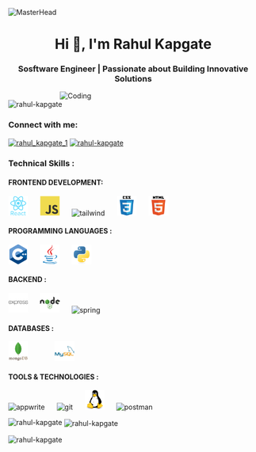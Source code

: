 ![MasterHead](https://repository-images.githubusercontent.com/588181932/e36ec678-7984-4cdd-8e4c-a3932772ff8e)

<h1 align="center">Hi 👋, I'm Rahul Kapgate</h1>
<h3 align="center">Sosftware Engineer | Passionate about Building Innovative Solutions</h3>

<img align="right" alt="Coding" width="400" src="https://camo.githubusercontent.com/88adc7c88c9d3dba7479020846ed35d13410e3707c7f149e1c6140cc6beaef9a/68747470733a2f2f70687973696373677572756b756c2e66696c65732e776f726470726573732e636f6d2f323031392f30322f6368617261637465722d312e676966" />

<p align="left"> <img src="https://komarev.com/ghpvc/?username=rahul-kapgate&label=Profile%20views&color=0e75b6&style=flat" alt="rahul-kapgate" /> </p>


<h3 align="left">Connect with me:</h3>
<p align="left">
<a href="https://twitter.com/rahul_kapgate_1" target="blank"><img align="center" src="https://raw.githubusercontent.com/rahuldkjain/github-profile-readme-generator/master/src/images/icons/Social/twitter.svg" alt="rahul_kapgate_1" height="30" width="40" /></a>
<a href="https://linkedin.com/in/rahul-kapgate" target="blank"><img align="center" src="https://raw.githubusercontent.com/rahuldkjain/github-profile-readme-generator/master/src/images/icons/Social/linked-in-alt.svg" alt="rahul-kapgate" height="30" width="40" /></a>
</p>

<h3 align="left">Technical Skills :</h3>
<h4 align="left">FRONTEND DEVELOPMENT:</h4>
<p align="left">
  <img src="https://raw.githubusercontent.com/devicons/devicon/master/icons/react/react-original-wordmark.svg" alt="react" width="40" height="40" style="margin-right: 20px;"/>
  <img src="https://raw.githubusercontent.com/devicons/devicon/master/icons/javascript/javascript-original.svg" alt="javascript" width="40" height="40" style="margin-right: 20px;"/>
  <img src="https://www.vectorlogo.zone/logos/tailwindcss/tailwindcss-icon.svg" alt="tailwind" width="40" height="40" style="margin-right: 20px;"/>
  <img src="https://raw.githubusercontent.com/devicons/devicon/master/icons/css3/css3-original-wordmark.svg" alt="css3" width="40" height="40" style="margin-right: 20px;"/>
  <img src="https://raw.githubusercontent.com/devicons/devicon/master/icons/html5/html5-original-wordmark.svg" alt="html5" width="40" height="40"/>
</p>
<h4 align="left"> PROGRAMMING LANGUAGES :</h4>
<p align="left">
  <img src="https://raw.githubusercontent.com/devicons/devicon/master/icons/cplusplus/cplusplus-original.svg" alt="cplusplus" width="40" height="40" style="margin-right: 20px;"/>
  <img src="https://raw.githubusercontent.com/devicons/devicon/master/icons/java/java-original.svg" alt="java" width="40" height="40" style="margin-right: 20px;"/>
  <img src="https://raw.githubusercontent.com/devicons/devicon/master/icons/python/python-original.svg" alt="python" width="40" height="40"/>
</p>
<h4 align="left"> BACKEND :</h4>
<p align="left">
  <img src="https://raw.githubusercontent.com/devicons/devicon/master/icons/express/express-original-wordmark.svg" alt="express" width="40" height="40" style="margin-right: 20px;"/>
  <img src="https://raw.githubusercontent.com/devicons/devicon/master/icons/nodejs/nodejs-original-wordmark.svg" alt="nodejs" width="40" height="40" style="margin-right: 20px;"/>
  <img src="https://www.vectorlogo.zone/logos/springio/springio-icon.svg" alt="spring" width="40" height="40"/>
</p>
<h4 align="left"> DATABASES :</h4>
<p align="left">
  <img src="https://raw.githubusercontent.com/devicons/devicon/master/icons/mongodb/mongodb-original-wordmark.svg" alt="mongodb" width="40" height="40" style="margin-right: 50px;"/>
  <img src="https://raw.githubusercontent.com/devicons/devicon/master/icons/mysql/mysql-original-wordmark.svg" alt="mysql" width="40" height="40" style="margin-right: 20px;"/>
</p>
<h4 align="left"> TOOLS & TECHNOLOGIES :</h4>
<p align="left">
  <img src="https://www.vectorlogo.zone/logos/appwriteio/appwriteio-icon.svg" alt="appwrite" width="40" height="40" style="margin-right: 20px;"/>
  <img src="https://www.vectorlogo.zone/logos/git-scm/git-scm-icon.svg" alt="git" width="40" height="40" style="margin-right: 20px;"/>
  <img src="https://raw.githubusercontent.com/devicons/devicon/master/icons/linux/linux-original.svg" alt="linux" width="40" height="40" style="margin-right: 20px;"/>
  <img src="https://www.vectorlogo.zone/logos/getpostman/getpostman-icon.svg" alt="postman" width="40" height="40"/>
</p>









<p><img align="left" src="https://github-readme-stats.vercel.app/api/top-langs?username=rahul-kapgate&show_icons=true&locale=en&layout=compact" alt="rahul-kapgate" /></p>

<p>&nbsp;<img align="center" src="https://github-readme-stats.vercel.app/api?username=rahul-kapgate&show_icons=true&locale=en" alt="rahul-kapgate" /></p>

<p><img align="center" src="https://github-readme-streak-stats.herokuapp.com/?user=rahul-kapgate&" alt="rahul-kapgate" /></p>
